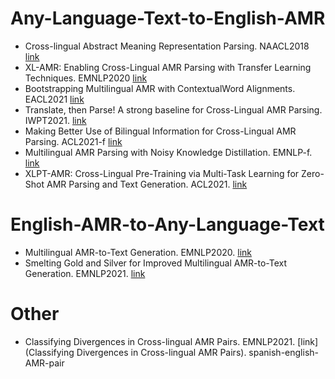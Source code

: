# Any-Language-Text-to-English-AMR
- Cross-lingual Abstract Meaning Representation Parsing. NAACL2018 [link](https://aclanthology.org/N18-1104/)
- XL-AMR: Enabling Cross-Lingual AMR Parsing with Transfer Learning Techniques. EMNLP2020 [link](https://aclanthology.org/2020.emnlp-main.195/)
- Bootstrapping Multilingual AMR with ContextualWord Alignments. EACL2021 [link](https://aclanthology.org/2021.eacl-main.30/)
- Translate, then Parse! A strong baseline for Cross-Lingual AMR Parsing. IWPT2021. [link](https://aclanthology.org/2021.iwpt-1.6/)
- Making Better Use of Bilingual Information for Cross-Lingual AMR Parsing. ACL2021-f [link](https://aclanthology.org/2021.findings-acl.134.pdf)
- Multilingual AMR Parsing with Noisy Knowledge Distillation. EMNLP-f. [link](https://aclanthology.org/2021.findings-emnlp.237/)
- XLPT-AMR: Cross-Lingual Pre-Training via Multi-Task Learning for Zero-Shot AMR Parsing and Text Generation. ACL2021. [link](https://aclanthology.org/2021.acl-long.73.pdf)

# English-AMR-to-Any-Language-Text
- Multilingual AMR-to-Text Generation. EMNLP2020. [link](https://aclanthology.org/2020.emnlp-main.231/)
- Smelting Gold and Silver for Improved Multilingual AMR-to-Text Generation. EMNLP2021. [link](https://aclanthology.org/2021.emnlp-main.57/)

# Other
- Classifying Divergences in Cross-lingual AMR Pairs. EMNLP2021. [link](Classifying Divergences in Cross-lingual AMR Pairs). spanish-english-AMR-pair
